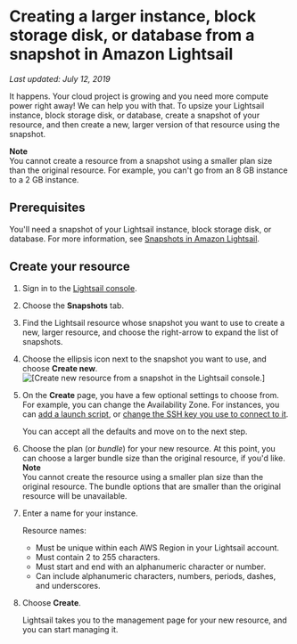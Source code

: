 # Creating a larger instance, block storage disk, or database from a snapshot in Amazon Lightsail<a name="how-to-create-larger-instance-from-snapshot-using-console"></a>

 *Last updated: July 12, 2019* 

It happens\. Your cloud project is growing and you need more compute power right away\! We can help you with that\. To upsize your Lightsail instance, block storage disk, or database, create a snapshot of your resource, and then create a new, larger version of that resource using the snapshot\.

**Note**  
You cannot create a resource from a snapshot using a smaller plan size than the original resource\. For example, you can't go from an 8 GB instance to a 2 GB instance\.

## Prerequisites<a name="create-larger-instance-from-snapshot-using-console-prerequisites"></a>

You'll need a snapshot of your Lightsail instance, block storage disk, or database\. For more information, see [Snapshots in Amazon Lightsail](understanding-instance-snapshots-in-amazon-lightsail.md)\.

## Create your resource<a name="create-larger-resource-from-snapshot"></a>

1. Sign in to the [Lightsail console](https://lightsail.aws.amazon.com/)\.

1. Choose the **Snapshots** tab\.

1. Find the Lightsail resource whose snapshot you want to use to create a new, larger resource, and choose the right\-arrow to expand the list of snapshots\.

1. Choose the ellipsis icon next to the snapshot you want to use, and choose **Create new**\.  
![\[Create new resource from a snapshot in the Lightsail console.\]](https://d9yljz1nd5001.cloudfront.net/en_us/aa4810f664dabff907209ee92babaa14/images/amazon-lightsail-create-resource-from-snapshot-menu-option.png)

1. On the **Create** page, you have a few optional settings to choose from\. For example, you can change the Availability Zone\. For instances, you can [add a launch script](lightsail-how-to-configure-server-additional-data-shell-script.md), or [change the SSH key you use to connect to it](understanding-ssh-in-amazon-lightsail.md)\.

   You can accept all the defaults and move on to the next step\.

1. Choose the plan \(or *bundle*\) for your new resource\. At this point, you can choose a larger bundle size than the original resource, if you'd like\.
**Note**  
You cannot create the resource using a smaller plan size than the original resource\. The bundle options that are smaller than the original resource will be unavailable\.

1. Enter a name for your instance\.

   Resource names:
   + Must be unique within each AWS Region in your Lightsail account\.
   + Must contain 2 to 255 characters\.
   + Must start and end with an alphanumeric character or number\.
   + Can include alphanumeric characters, numbers, periods, dashes, and underscores\.

1. Choose **Create**\.

   Lightsail takes you to the management page for your new resource, and you can start managing it\.